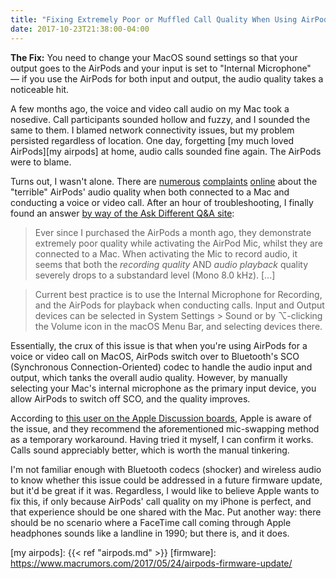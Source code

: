 ```yaml
---
title: "Fixing Extremely Poor or Muffled Call Quality When Using AirPods and MacOS"
date: 2017-10-23T21:38:00-04:00
---
```


**The Fix:** You need to change your MacOS sound settings so that your output goes to the AirPods and your input is set to "Internal Microphone" — if you use the AirPods for both input and output, the audio quality takes a noticeable hit. 

A few months ago, the voice and video call audio on my Mac took a nosedive. Call participants sounded hollow and fuzzy, and I sounded the same to them. I blamed network connectivity issues, but my problem persisted regardless of location. One day, forgetting [my much loved AirPods][my airpods] at home, audio calls sounded fine again. The AirPods were to blame. 

Turns out, I wasn't alone. There are [numerous][ex1] [complaints][ex2] [online][ex3] about the "terrible" AirPods' audio quality when both connected to a Mac and conducting a voice or video call. After an hour of troubleshooting, I finally found an answer [by way of the Ask Different Q&A site][se]: 

> Ever since I purchased the AirPods a month ago, they demonstrate extremely poor quality while activating the AirPod Mic, whilst they are connected to a Mac. When activating the Mic to record audio, it seems that both the _recording quality_ AND _audio playback_ quality severely drops to a substandard level (Mono 8.0 kHz). [...]

> Current best practice is to use the Internal Microphone for Recording, and the AirPods for playback when conducting calls. Input and Output devices can be selected in System Settings > Sound or by ⌥-clicking the Volume icon in the macOS Menu Bar, and selecting devices there.

Essentially, the crux of this issue is that when you're using AirPods for a voice or video call on MacOS, AirPods switch over to Bluetooth's SCO (Synchronous Connection-Oriented) codec to handle the audio input and output, which tanks the overall audio quality. However, by manually selecting your Mac's internal microphone as the primary input device, you allow AirPods to switch off SCO, and the quality improves. 

According to [this user on the Apple Discussion boards][apple], Apple is aware of the issue, and they recommend the aforementioned mic-swapping method as a temporary workaround. Having tried it myself, I can confirm it works. Calls sound appreciably better, which is worth the manual tinkering. 

I'm not familiar enough with Bluetooth codecs (shocker) and wireless audio to know whether this issue could be addressed in a  future firmware update, but it'd be great if it was. Regardless, I would like to believe Apple wants to fix this, if only because AirPods' call quality on my iPhone is perfect, and that experience should be one shared with the Mac. Put another way: there should be no scenario where a FaceTime call coming through Apple headphones sounds like a landline in 1990; but there is, and it does. 

[ex1]: https://origin-discussions-us.apple.com/thread/7842000
[ex2]: https://productforums.google.com/forum/#!topic/hangouts/qpzl6ar_-qI;context-place=topicsearchin/hangouts/category$3Ai-found-a-bug%7Csort:relevance%7Cspell:false
[ex3]: https://twitter.com/chrismaddern/status/850464518962413568

[se]: https://apple.stackexchange.com/questions/282705/airpods-extremely-poor-mic-quality-on-mac

[apple]: https://discussions.apple.com/message/31255072#31255072
[my airpods]: {{< ref "airpods.md" >}}
[firmware]: https://www.macrumors.com/2017/05/24/airpods-firmware-update/